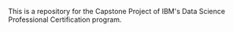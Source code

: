This is a repository for the Capstone Project of IBM's Data Science Professional Certification program. 
